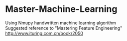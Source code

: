 # Master-Machine-Learning
Using Nmupy handwritten machine learning algorithm  
Suggested reference to "Mastering Feature Engineering"
http://www.ituring.com.cn/book/2050

